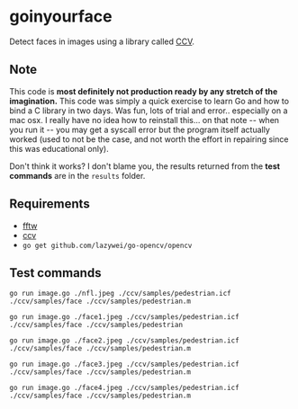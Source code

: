 # goinyourface

Detect faces in images using a library called [CCV](https://github.com/liuliu/ccv).

## Note

This code is **most definitely not production ready by any stretch of the imagination.** This code was simply a quick exercise to learn Go and how to bind a C library in two days. Was fun, lots of trial and error.. especially on a mac osx. I really have no idea how to reinstall this... on that note -- when you run it -- you may get a syscall error but the program itself actually worked (used to not be the case, and not worth the effort in repairing since this was educational only).

Don't think it works? I don't blame you, the results returned from the **test commands** are in the `results` folder.

## Requirements

* [fftw](https://github.com/FFTW/fftw3)
* [ccv](https://github.com/liuliu/ccv)
* `go get github.com/lazywei/go-opencv/opencv`

## Test commands

`go run image.go ./nfl.jpeg ./ccv/samples/pedestrian.icf ./ccv/samples/face ./ccv/samples/pedestrian.m`

`go run image.go ./face1.jpeg ./ccv/samples/pedestrian.icf ./ccv/samples/face ./ccv/samples/pedestrian`

`go run image.go ./face2.jpeg ./ccv/samples/pedestrian.icf ./ccv/samples/face ./ccv/samples/pedestrian.m`

`go run image.go ./face3.jpeg ./ccv/samples/pedestrian.icf ./ccv/samples/face ./ccv/samples/pedestrian.m`

`go run image.go ./face4.jpeg ./ccv/samples/pedestrian.icf ./ccv/samples/face ./ccv/samples/pedestrian.m`
